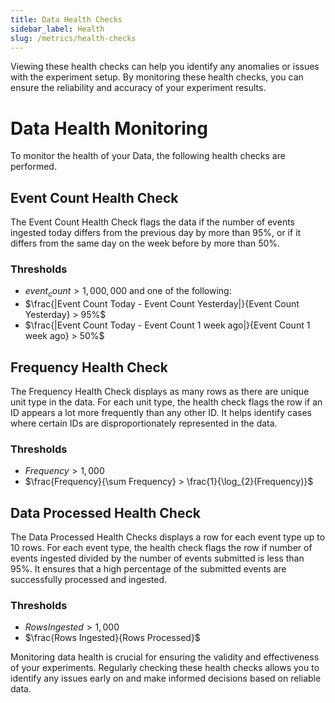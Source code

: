 ```yaml
---
title: Data Health Checks
sidebar_label: Health
slug: /metrics/health-checks
---
```


Viewing these health checks can help you identify any anomalies or issues with the experiment setup. By monitoring these health checks, you can ensure the reliability and accuracy of your experiment results.

# Data Health Monitoring

To monitor the health of your Data, the following health checks are performed.

## Event Count Health Check

The Event Count Health Check flags the data if the number of events ingested today differs from the previous day by more than 95%, or if it differs from the same day on the week before by more than 50%.

### Thresholds

- $event_count > 1,000,000$
  and one of the following:
- $\frac{|Event Count Today - Event Count Yesterday|}{Event Count Yesterday} > 95%$
- $\frac{|Event Count Today - Event Count 1 week ago|}{Event Count 1 week ago} > 50%$

## Frequency Health Check

The Frequency Health Check displays as many rows as there are unique unit type in the data. For each unit type, the health check flags the row if an ID appears a lot more frequently than any other ID. It helps identify cases where certain IDs are disproportionately represented in the data.

### Thresholds

- $Frequency > 1,000$
- $\frac{Frequency}{\sum Frequency} > \frac{1}{\log_{2}(Frequency)}$

## Data Processed Health Check

The Data Processed Health Checks displays a row for each event type up to 10 rows. For each event type, the health check flags the row if number of events ingested divided by the number of events submitted is less than 95%. It ensures that a high percentage of the submitted events are successfully processed and ingested.

### Thresholds

- $Rows Ingested > 1,000$
- $\frac{Rows Ingested}{Rows Processed}$

Monitoring data health is crucial for ensuring the validity and effectiveness of your experiments. Regularly checking these health checks allows you to identify any issues early on and make informed decisions based on reliable data.
